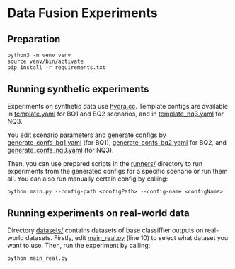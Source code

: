# Data Fusion Experiments

## Preparation
```
python3 -m venv venv
source venv/bin/activate
pip install -r requirements.txt
```

## Running synthetic experiments
Experiments on synthetic data use [hydra.cc](https://hydra.cc). Template configs are available in [template.yaml](scripts/template.yaml) for BQ1 and BQ2 scenarios, and in [template_nq3.yaml](scripts/template_nq3.yaml) for NQ3.

You edit scenario parameters and generate configs by [generate_confs_bq1.yaml](scripts/generate_confs_bq1.py) (for BQ1), [generate_confs_bq2.yaml](scripts/generate_confs_bq2.py) for BQ2, and [generate_confs_nq3.yaml](scripts/generate_confs_nq3.py) (for NQ3).

Then, you can use prepared scripts in the [runners/](runners/) directory to run experiments from the generated configs for a specific scenario or run them all. You can also run manually certain config by calling:
```
python main.py --config-path <configPath> --config-name <configName>
```

## Running experiments on real-world data
Directory [datasets/](datasets/) contains datasets of base classiffier outputs on real-world datasets.
Firstly, edit [main_real.py](main_real.py) (line 10) to select what dataset you want to use. Then, run the experiment by calling:
```
python main_real.py
```
